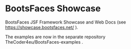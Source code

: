 BootsFaces Showcase
===================

BootsFaces JSF Framework Showcase and Web Docs (see https://showcase.bootsfaces.net/ ).

The examples are now in the separate repository TheCoder4eu/BootsFaces-examples .
